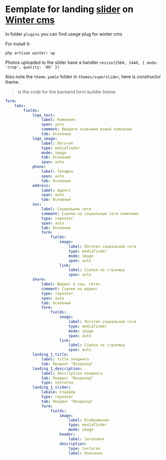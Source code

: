 # Еemplate for landing [slider](https://github.com/8Panteon8/slider) on [Winter cms](https://wintercms.com)


In folder `plugins` you can find usege plug for winter cms 

For install it:
```shell
php artisan winter: up
```



Photos uploaded to the slider have a handler `resize(2560, 1440, { mode: 'crop', quality: '80' })`



Also note the `theme.yamle` folder in `themes/superslider`, here is constructor theme.

>Is the code for the backend form builder below.

```yaml
form:
    tabs:
        fields:
            logo_text:
                label: Компания
                span: auto
                comment: Введите название вашей компании
                tab: Основные
            logo_image:
                label: Логотип
                type: mediafinder
                mode: image
                tab: Основные
                span: auto
            phone:
                label: Телефон
                span: auto
                tab: Основные
            address:
                label: Адресс
                span: auto
                tab: Основные
            soc:
                label: Социальыне сети
                comment: Ссылки на социальные сети компании
                type: repeater
                span: auto
                tab: Основные
                form:
                    fields:
                        image:
                            label: Логотип социальной сети
                            type: mediafinder
                            mode: image
                            span: auto
                        link:
                            label: Ссылка на страницу
                            span: auto
            share:
                label: Шеринг в соц. сетях
                comment: Ссылки на шеринг
                type: repeater
                span: auto
                tab: Основные
                form:
                    fields:
                        image:
                            label: Логотип социальной сети
                            type: mediafinder
                            mode: image
                            span: auto
                        link:
                            label: Ссылка на страницу
                            span: auto
            landing_1_title:
                label: title лендинга
                tab: Лендинг "Вездеход"
            landing_1_description:
                label: description лендинга
                tab: Лендинг "Вездеход"
                type: textarea
            landing_1_slider:
                labale: Слайдер
                type: repeater
                tab: Лендинг "Вездеход"
                form:
                    fields:
                        image:
                            label: Изображение
                            type: mediafinder
                            mode: image
                        header:
                            label: Заголовок
                        description:
                            type: textarea
                            label: Описание
```
 

